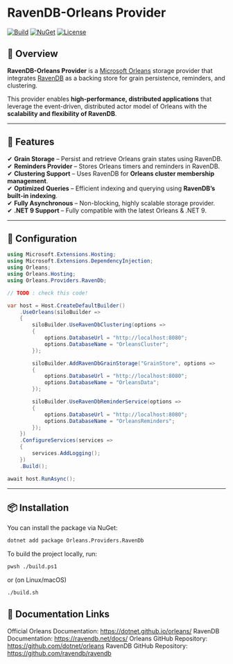# RavenDB-Orleans Provider

[![Build](https://github.com/YOUR_GITHUB_USERNAME/ravendb-orleans/actions/workflows/build.yml/badge.svg)](https://github.com/YOUR_GITHUB_USERNAME/ravendb-orleans/actions)
[![NuGet](https://img.shields.io/nuget/v/RavenDB.Orleans.svg)](https://www.nuget.org/packages/RavenDB.Orleans/)
[![License](https://img.shields.io/badge/license-MIT-blue.svg)](LICENSE)

## 📌 Overview

**RavenDB-Orleans Provider** is a [Microsoft Orleans](https://dotnet.github.io/orleans/) storage provider that integrates [RavenDB](https://ravendb.net/) as a backing store for grain persistence, reminders, and clustering.

This provider enables **high-performance, distributed applications** that leverage the event-driven, distributed actor model of Orleans with the **scalability and flexibility of RavenDB**.

---

## 🚀 Features
✔ **Grain Storage** – Persist and retrieve Orleans grain states using RavenDB.  
✔ **Reminders Provider** – Stores Orleans timers and reminders in RavenDB.  
✔ **Clustering Support** – Uses RavenDB for **Orleans cluster membership management**.  
✔ **Optimized Queries** – Efficient indexing and querying using **RavenDB’s built-in indexing**.  
✔ **Fully Asynchronous** – Non-blocking, highly scalable storage provider.  
✔ **.NET 9 Support** – Fully compatible with the latest Orleans & .NET 9.  

---

## 🔧 Configuration

```csharp
using Microsoft.Extensions.Hosting;
using Microsoft.Extensions.DependencyInjection;
using Orleans;
using Orleans.Hosting;
using Orleans.Providers.RavenDb;

// TODO : check this code!

var host = Host.CreateDefaultBuilder()
    .UseOrleans(siloBuilder =>
    {
        siloBuilder.UseRavenDbClustering(options =>
        {
            options.DatabaseUrl = "http://localhost:8080";
            options.DatabaseName = "OrleansCluster";
        });

        siloBuilder.AddRavenDbGrainStorage("GrainStore", options =>
        {
            options.DatabaseUrl = "http://localhost:8080";
            options.DatabaseName = "OrleansData";
        });

        siloBuilder.UseRavenDbReminderService(options =>
        {
            options.DatabaseUrl = "http://localhost:8080";
            options.DatabaseName = "OrleansReminders";
        });
    })
    .ConfigureServices(services =>
    {
        services.AddLogging();
    })
    .Build();

await host.RunAsync();
```


---

## 📦 Installation

You can install the package via NuGet:

```sh
dotnet add package Orleans.Providers.RavenDb
```

To build the project locally, run:
```sh
pwsh ./build.ps1
```
or (on Linux/macOS)
```sh
./build.sh
```

## 📖 Documentation Links
Official Orleans Documentation: https://dotnet.github.io/orleans/
RavenDB Documentation: https://ravendb.net/docs/
Orleans GitHub Repository: https://github.com/dotnet/orleans
RavenDB GitHub Repository: https://github.com/ravendb/ravendb
